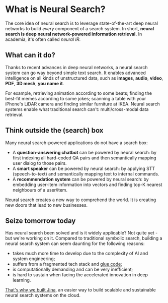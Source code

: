 # What is Neural Search?

The core idea of neural search is to leverage state-of-the-art deep neural networks to build *every* component of a search system. In short, **neural search is deep neural network-powered information retrieval.** In academia, it's often called *neural IR*. 

## What can it do?

Thanks to recent advances in deep neural networks, a neural search system can go way beyond simple text search. It enables advanced intelligence on all kinds of unstructured data, such as **images**, **audio**, **video**, **PDF**, **3D mesh**, **you name it**.

For example, retrieving animation according to some beats; finding the best-fit memes according to some jokes; scanning a table with your iPhone's LiDAR camera and finding similar furniture at IKEA. Neural search systems enable what traditional search can't: multi/cross-modal data retrieval.

## Think outside the (search) box

Many neural search-powered applications do not have a search box: 

- A **question-answering chatbot** can be powered by neural search: by first indexing all hard-coded QA pairs and then semantically mapping user dialog to those pairs. 
- A **smart speaker** can be powered by neural search: by applying STT (speech-to-text) and semantically mapping text to internal commands.
- A **recommendation system** can be powered by neural search: by embedding user-item information into vectors and finding top-K nearest neighbours of a user/item.

Neural search creates a new way to comprehend the world. It is creating new doors that lead to new businesses. 

## Seize tomorrow today

Has neural search been solved and is it widely applicable? Not quite yet - but we're working on it. Compared to traditional symbolic search,
building a neural search system can seem daunting for the following reasons:
- takes much more time to develop due to the complexity of AI and system engineering;
- suffers from a fragmented tech stack and [glue code](https://en.wikipedia.org/wiki/Glue_code);
- is computationally demanding and can be very inefficient;
- is hard to sustain when facing the accelerated innovation in deep learning.

[That's why we built Jina](https://github.com/jina-ai/jina), an easier way to build scalable and sustainable neural search systems on the cloud.

